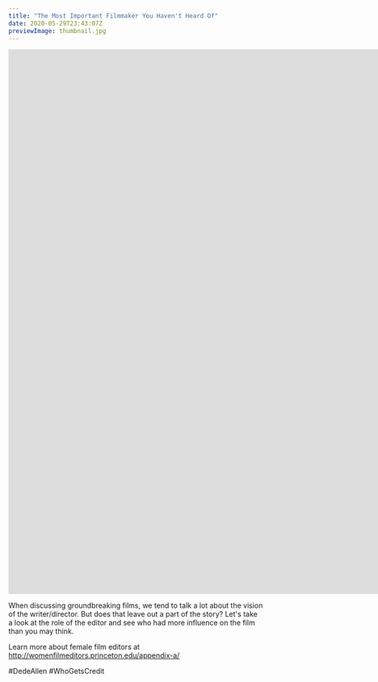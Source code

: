 ```yaml
---
title: "The Most Important Filmmaker You Haven't Heard Of"
date: 2020-05-29T23:43:07Z
previewImage: thumbnail.jpg
---
```


<iframe width="1920" height="1080" src="https://www.youtube.com/embed/vdXUjtE-ltA" frameborder="0" allow="accelerometer; autoplay; clipboard-write; encrypted-media; gyroscope; picture-in-picture" allowfullscreen></iframe>

When discussing groundbreaking films, we tend to talk a lot about the vision of the writer/director. But does that leave out a part of the story? Let's take a look at the role of the editor and see who had more influence on the film than you may think.

Learn more about female film editors at http://womenfilmeditors.princeton.edu/appendix-a/

#DedeAllen #WhoGetsCredit
